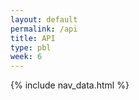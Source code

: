 ```yaml
---
layout: default
permalink: /api
title: API
type: pbl
week: 6
---
```


{% include nav_data.html %}


